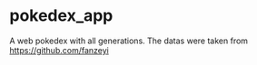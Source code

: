 # pokedex_app
A web pokedex with all generations. The datas were taken from https://github.com/fanzeyi
